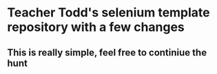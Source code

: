 # Teacher Todd's selenium template repository with a few changes

## This is really simple, feel free to continiue the hunt
